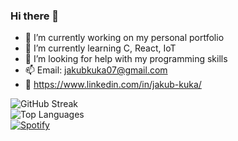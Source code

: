 ### Hi there 👋

- 🔭 I’m currently working on my personal portfolio
- 🌱 I’m currently learning C, React, IoT
- 🤔 I’m looking for help with my programming skills 
- 📫 Email: jakubkuka07@gmail.com
- 👀 https://www.linkedin.com/in/jakub-kuka/

![GitHub Streak](http://github-readme-streak-stats.herokuapp.com?user=kubista9)
<br>
![Top Languages](https://github-readme-stats.vercel.app/api/top-langs/?username=kubista9&layout=compact)
<br>
[![Spotify](https://novatorem.vercel.app/api/spotify)](https://open.spotify.com/user/yourspotifyuserid)



